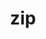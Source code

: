---
title: "zip"
layout: cache
categories: [package, develop-2024-03-17]
meta: {"versions": ["3.0"], "compilers": ["gcc@=11.4.0", "gcc@=9.4.0"], "oss": ["ubuntu20.04", "ubuntu22.04"], "platforms": ["linux"], "targets": ["neoverse_v1", "neoverse_v2", "ppc64le", "x86_64_v3"], "stacks": ["e4s", "e4s-neoverse-v2", "e4s-neoverse_v1", "e4s-power", "ml-linux-x86_64-cpu", "ml-linux-x86_64-cuda", "ml-linux-x86_64-rocm", "root"], "num_specs": 4, "num_specs_by_stack": {"e4s-power": 1, "root": 4, "e4s-neoverse_v1": 1, "e4s-neoverse-v2": 1, "ml-linux-x86_64-rocm": 1, "ml-linux-x86_64-cuda": 1, "ml-linux-x86_64-cpu": 1, "e4s": 1}}
spec_details: [{"hash": "vf2whz2u7aij77czhdej5wwqu2ojcwhz", "compiler": "gcc@=9.4.0", "versions": ["3.0"], "os": "ubuntu20.04", "platform": "linux", "target": "ppc64le", "variants": ["build_system=makefile", "patches=14dc880,3bc30ba,5068e7c,51f48db,66ab4ce,a92fc4e,a95ed93,eb83fc8,f7d0bc4,fa8312c"], "stacks": ["e4s-power", "root"], "size": "-", "tarball": "https://binaries.spack.io/releases/develop-2024-03-17/build_cache/linux-ubuntu20.04-ppc64le/gcc-9.4.0/zip-3.0/linux-ubuntu20.04-ppc64le-gcc-9.4.0-zip-3.0-vf2whz2u7aij77czhdej5wwqu2ojcwhz.spack"}, {"hash": "i65gbqwmyaqepqq2dmven2yotfnu6boz", "compiler": "gcc@=11.4.0", "versions": ["3.0"], "os": "ubuntu22.04", "platform": "linux", "target": "neoverse_v1", "variants": ["build_system=makefile", "patches=14dc880,3bc30ba,5068e7c,51f48db,66ab4ce,a92fc4e,a95ed93,eb83fc8,f7d0bc4,fa8312c"], "stacks": ["root", "e4s-neoverse_v1"], "size": "-", "tarball": "https://binaries.spack.io/releases/develop-2024-03-17/build_cache/linux-ubuntu22.04-neoverse_v1/gcc-11.4.0/zip-3.0/linux-ubuntu22.04-neoverse_v1-gcc-11.4.0-zip-3.0-i65gbqwmyaqepqq2dmven2yotfnu6boz.spack"}, {"hash": "mlwdw3z2thxi3ypump7vdbccb2zoiu4y", "compiler": "gcc@=11.4.0", "versions": ["3.0"], "os": "ubuntu22.04", "platform": "linux", "target": "neoverse_v2", "variants": ["build_system=makefile", "patches=14dc880,3bc30ba,5068e7c,51f48db,66ab4ce,a92fc4e,a95ed93,eb83fc8,f7d0bc4,fa8312c"], "stacks": ["root", "e4s-neoverse-v2"], "size": "-", "tarball": "https://binaries.spack.io/releases/develop-2024-03-17/build_cache/linux-ubuntu22.04-neoverse_v2/gcc-11.4.0/zip-3.0/linux-ubuntu22.04-neoverse_v2-gcc-11.4.0-zip-3.0-mlwdw3z2thxi3ypump7vdbccb2zoiu4y.spack"}, {"hash": "5w3emstq5gyys7kxrekipg2znvwse44z", "compiler": "gcc@=11.4.0", "versions": ["3.0"], "os": "ubuntu22.04", "platform": "linux", "target": "x86_64_v3", "variants": ["build_system=makefile", "patches=14dc880,3bc30ba,5068e7c,51f48db,66ab4ce,a92fc4e,a95ed93,eb83fc8,f7d0bc4,fa8312c"], "stacks": ["ml-linux-x86_64-rocm", "ml-linux-x86_64-cuda", "ml-linux-x86_64-cpu", "root", "e4s"], "size": "-", "tarball": "https://binaries.spack.io/releases/develop-2024-03-17/build_cache/linux-ubuntu22.04-x86_64_v3/gcc-11.4.0/zip-3.0/linux-ubuntu22.04-x86_64_v3-gcc-11.4.0-zip-3.0-5w3emstq5gyys7kxrekipg2znvwse44z.spack"}]
---